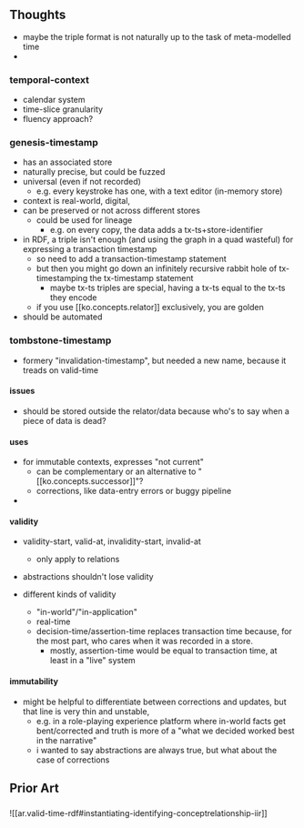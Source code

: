 
## Thoughts

- maybe the triple format is not naturally up to the task of meta-modelled time
- 

### temporal-context

- calendar system
- time-slice granularity
- fluency approach?


### genesis-timestamp
  - has an associated store
  - naturally precise, but could be fuzzed 
  - universal (even if not recorded)
    - e.g. every keystroke has one, with a text editor (in-memory store)
  - context is real-world, digital, 
  - can be preserved or not across different stores
    - could be used for lineage
      - e.g. on every copy, the data adds a tx-ts+store-identifier
  - in RDF, a triple isn't enough (and using the graph in a quad wasteful) for expressing a transaction timestamp
    - so need to add a transaction-timestamp statement
    - but then you might go down an infinitely recursive rabbit hole of tx-timestamping the tx-timestamp statement 
      - maybe tx-ts triples are special, having a tx-ts equal to the tx-ts they encode
    - if you use [[ko.concepts.relator]] exclusively, you are golden
  - should be automated

### tombstone-timestamp 

- formery "invalidation-timestamp", but needed a new name, because it treads on valid-time

#### issues

- should be stored outside the relator/data because who's to say when a piece of data is dead?

#### uses

- for immutable contexts, expresses "not current"
  - can be complementary or an alternative to "[[ko.concepts.successor]]"?
  - corrections, like data-entry errors or buggy pipeline
- 



#### validity

- validity-start, valid-at, invalidity-start, invalid-at
  - only apply to relations
- abstractions shouldn't lose validity

- different kinds of validity
  - "in-world"/"in-application"
  - real-time
  - decision-time/assertion-time replaces transaction time because, for the most part, who cares when it was recorded in a store. 
    - mostly, assertion-time would be equal to transaction time, at least in a "live" system

#### immutability

- might be helpful to differentiate between corrections and updates, but that line is very thin and unstable, 
  - e.g. in a role-playing experience platform where in-world facts get bent/corrected and truth is more of a "what we decided worked best in the narrative"
  - i wanted to say abstractions are always true, but what about the case of corrections


## Prior Art

### 

![[ar.valid-time-rdf#instantiating-identifying-conceptrelationship-iir]]